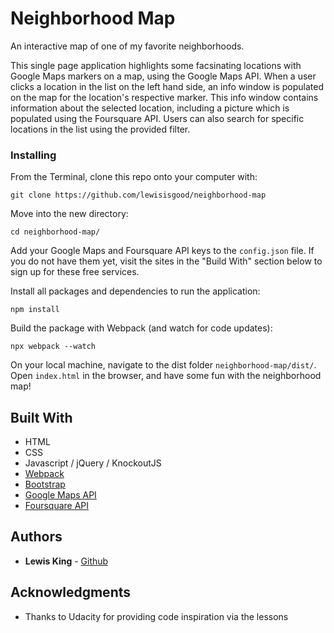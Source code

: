 # Neighborhood Map
An interactive map of one of my favorite neighborhoods.

This single page application highlights some facsinating locations with Google Maps markers on a map, using the Google Maps API. When a user clicks a location in the list on the left hand side, an info window is populated on the map for the location's respective marker. This info window contains information about the selected location, including a picture which is populated using the Foursquare API. Users can also search for specific locations in the list using the provided filter.

### Installing

From the Terminal, clone this repo onto your computer with:

```
git clone https://github.com/lewisisgood/neighborhood-map
```

Move into the new directory:

```
cd neighborhood-map/
```

Add your Google Maps and Foursquare API keys to the ```config.json``` file. If you do not have them yet, visit the sites in the "Build With" section below to sign up for these free services.

Install all packages and dependencies to run the application:

```
npm install
```

Build the package with Webpack (and watch for code updates):

```
npx webpack --watch
```

On your local machine, navigate to the dist folder ```neighborhood-map/dist/```. Open ```index.html``` in the browser, and have some fun with the neighborhood map!


## Built With

* HTML
* CSS
* Javascript / jQuery / KnockoutJS
* [Webpack](https://webpack.js.org/)
* [Bootstrap](https://getbootstrap.com)
* [Google Maps API](https://developers.google.com/maps/documentation/javascript/tutorial)
* [Foursquare API](https://developer.foursquare.com/)

## Authors

* **Lewis King** - [Github](https://github.com/lewisisgood)

## Acknowledgments

* Thanks to Udacity for providing code inspiration via the lessons